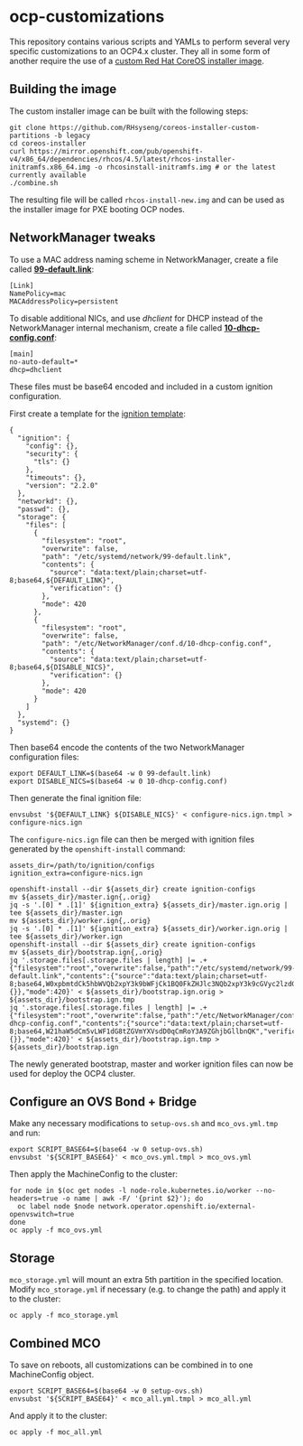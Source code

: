 # ocp-customizations
This repository contains various scripts and YAMLs to perform several very specific customizations to an OCP4.x cluster. They all in some form of another require the use of a [custom Red Hat CoreOS installer image](https://github.com/RHsyseng/coreos-installer-custom-partitions).

## Building the image

The custom installer image can be built with the following steps:
```
git clone https://github.com/RHsyseng/coreos-installer-custom-partitions -b legacy
cd coreos-installer
curl https://mirror.openshift.com/pub/openshift-v4/x86_64/dependencies/rhcos/4.5/latest/rhcos-installer-initramfs.x86_64.img -o rhcosinstall-initramfs.img # or the latest currently available
./combine.sh
```

The resulting file will be called `rhcos-install-new.img` and can be used as the installer image for PXE booting OCP nodes.

## NetworkManager tweaks

To use a MAC address naming scheme in NetworkManager, create a file called [**99-default.link**](https://github.com/RHsyseng/ocp-customizations/blob/master/99-default.link):

```
[Link]
NamePolicy=mac
MACAddressPolicy=persistent
```

To disable additional NICs, and use *dhclient* for DHCP instead of the NetworkManager internal mechanism, create a file called [**10-dhcp-config.conf**](https://github.com/RHsyseng/ocp-customizations/blob/master/10-dhcp-config.conf):
```
[main]
no-auto-default=*
dhcp=dhclient
```

These files must be base64 encoded and included in a custom ignition configuration.

First create a template for the [ignition template](https://github.com/RHsyseng/ocp-customizations/blob/master/configure-nics.ign.tmpl):
```
{
  "ignition": {
    "config": {},
    "security": {
      "tls": {}
    },
    "timeouts": {},
    "version": "2.2.0"
  },
  "networkd": {},
  "passwd": {},
  "storage": {
    "files": [
      {
        "filesystem": "root",
        "overwrite": false,
        "path": "/etc/systemd/network/99-default.link",
        "contents": {
          "source": "data:text/plain;charset=utf-8;base64,${DEFAULT_LINK}",
          "verification": {}
        },
        "mode": 420
      },
      {
        "filesystem": "root",
        "overwrite": false,
        "path": "/etc/NetworkManager/conf.d/10-dhcp-config.conf",
        "contents": {
          "source": "data:text/plain;charset=utf-8;base64,${DISABLE_NICS}",
          "verification": {}
        },
        "mode": 420
      }
    ]
  },
  "systemd": {}
}
```
Then base64 encode the contents of the two NetworkManager configuration files:
```
export DEFAULT_LINK=$(base64 -w 0 99-default.link)
export DISABLE_NICS=$(base64 -w 0 10-dhcp-config.conf)
```

Then generate the final ignition file:
```
envsubst '${DEFAULT_LINK} ${DISABLE_NICS}' < configure-nics.ign.tmpl > configure-nics.ign
```

The `configure-nics.ign` file can then be merged with ignition files generated by the `openshift-install` command:
```
assets_dir=/path/to/ignition/configs
ignition_extra=configure-nics.ign

openshift-install --dir ${assets_dir} create ignition-configs
mv ${assets_dir}/master.ign{,.orig}
jq -s '.[0] * .[1]' ${ignition_extra} ${assets_dir}/master.ign.orig | tee ${assets_dir}/master.ign
mv ${assets_dir}/worker.ign{,.orig}
jq -s '.[0] * .[1]' ${ignition_extra} ${assets_dir}/worker.ign.orig | tee ${assets_dir}/worker.ign
openshift-install --dir ${assets_dir} create ignition-configs
mv ${assets_dir}/bootstrap.ign{,.orig}
jq '.storage.files[.storage.files | length] |= .+ {"filesystem":"root","overwrite":false,"path":"/etc/systemd/network/99-default.link","contents":{"source":"data:text/plain;charset=utf-8;base64,W0xpbmtdCk5hbWVQb2xpY3k9bWFjCk1BQ0FkZHJlc3NQb2xpY3k9cGVyc2lzdGVudAo=","verification":{}},"mode":420}' < ${assets_dir}/bootstrap.ign.orig > ${assets_dir}/bootstrap.ign.tmp
jq '.storage.files[.storage.files | length] |= .+ {"filesystem":"root","overwrite":false,"path":"/etc/NetworkManager/conf.d/10-dhcp-config.conf","contents":{"source":"data:text/plain;charset=utf-8;base64,W21haW5dCm5vLWF1dG8tZGVmYXVsdD0qCmRoY3A9ZGhjbGllbnQK","verification":{}},"mode":420}' < ${assets_dir}/bootstrap.ign.tmp > ${assets_dir}/bootstrap.ign

```
The newly generated bootstrap, master and worker ignition files can now be used for deploy the OCP4 cluster.

## Configure an OVS Bond + Bridge

Make any necessary modifications to `setup-ovs.sh` and `mco_ovs.yml.tmp` and run:
```
export SCRIPT_BASE64=$(base64 -w 0 setup-ovs.sh)
envsubst '${SCRIPT_BASE64}' < mco_ovs.yml.tmpl > mco_ovs.yml
```

Then apply the MachineConfig to the cluster:
```
for node in $(oc get nodes -l node-role.kubernetes.io/worker --no-headers=true -o name | awk -F/ '{print $2}'); do
  oc label node $node network.operator.openshift.io/external-openvswitch=true
done
oc apply -f mco_ovs.yml
```

## Storage

`mco_storage.yml` will mount an extra 5th partition in the specified location. Modify `mco_storage.yml` if necessary (e.g. to change the path) and apply it to the cluster:
```
oc apply -f mco_storage.yml
```

## Combined MCO

To save on reboots, all customizations can be combined in to one MachineConfig object.
```
export SCRIPT_BASE64=$(base64 -w 0 setup-ovs.sh)
envsubst '${SCRIPT_BASE64}' < mco_all.yml.tmpl > mco_all.yml
```

And apply it to the cluster:
```
oc apply -f moc_all.yml
```
